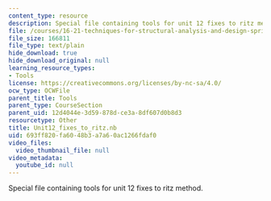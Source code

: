 ```yaml
---
content_type: resource
description: Special file containing tools for unit 12 fixes to ritz method.
file: /courses/16-21-techniques-for-structural-analysis-and-design-spring-2005/693ff820fa6048b3a7a60ac1266fdaf0_Unit12_fixes_to_ritz.nb
file_size: 166811
file_type: text/plain
hide_download: true
hide_download_original: null
learning_resource_types:
- Tools
license: https://creativecommons.org/licenses/by-nc-sa/4.0/
ocw_type: OCWFile
parent_title: Tools
parent_type: CourseSection
parent_uid: 12d4044e-3d59-878d-ce3a-8df607d0b8d3
resourcetype: Other
title: Unit12_fixes_to_ritz.nb
uid: 693ff820-fa60-48b3-a7a6-0ac1266fdaf0
video_files:
  video_thumbnail_file: null
video_metadata:
  youtube_id: null
---
```

Special file containing tools for unit 12 fixes to ritz method.